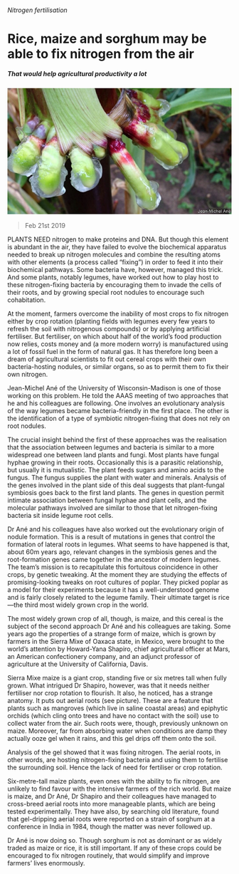 ###### Nitrogen fertilisation

# Rice, maize and sorghum may be able to fix nitrogen from the air 

##### That would help agricultural productivity a lot 

![image](images/20190223_stp501.jpg) 

> Feb 21st 2019 

PLANTS NEED nitrogen to make proteins and DNA. But though this element is abundant in the air, they have failed to evolve the biochemical apparatus needed to break up nitrogen molecules and combine the resulting atoms with other elements (a process called “fixing”) in order to feed it into their biochemical pathways. Some bacteria have, however, managed this trick. And some plants, notably legumes, have worked out how to play host to these nitrogen-fixing bacteria by encouraging them to invade the cells of their roots, and by growing special root nodules to encourage such cohabitation. 

At the moment, farmers overcome the inability of most crops to fix nitrogen either by crop rotation (planting fields with legumes every few years to refresh the soil with nitrogenous compounds) or by applying artificial fertiliser. But fertiliser, on which about half of the world’s food production now relies, costs money and (a more modern worry) is manufactured using a lot of fossil fuel in the form of natural gas. It has therefore long been a dream of agricultural scientists to fit out cereal crops with their own bacteria-hosting nodules, or similar organs, so as to permit them to fix their own nitrogen. 

Jean-Michel Ané of the University of Wisconsin-Madison is one of those working on this problem. He told the AAAS meeting of two approaches that he and his colleagues are following. One involves an evolutionary analysis of the way legumes became bacteria-friendly in the first place. The other is the identification of a type of symbiotic nitrogen-fixing that does not rely on root nodules. 

The crucial insight behind the first of these approaches was the realisation that the association between legumes and bacteria is similar to a more widespread one between land plants and fungi. Most plants have fungal hyphae growing in their roots. Occasionally this is a parasitic relationship, but usually it is mutualistic. The plant feeds sugars and amino acids to the fungus. The fungus supplies the plant with water and minerals. Analysis of the genes involved in the plant side of this deal suggests that plant-fungal symbiosis goes back to the first land plants. The genes in question permit intimate association between fungal hyphae and plant cells, and the molecular pathways involved are similar to those that let nitrogen-fixing bacteria sit inside legume root cells. 

Dr Ané and his colleagues have also worked out the evolutionary origin of nodule formation. This is a result of mutations in genes that control the formation of lateral roots in legumes. What seems to have happened is that, about 60m years ago, relevant changes in the symbiosis genes and the root-formation genes came together in the ancestor of modern legumes. The team’s mission is to recapitulate this fortuitous coincidence in other crops, by genetic tweaking. At the moment they are studying the effects of promising-looking tweaks on root cultures of poplar. They picked poplar as a model for their experiments because it has a well-understood genome and is fairly closely related to the legume family. Their ultimate target is rice—the third most widely grown crop in the world. 

The most widely grown crop of all, though, is maize, and this cereal is the subject of the second approach Dr Ané and his colleagues are taking. Some years ago the properties of a strange form of maize, which is grown by farmers in the Sierra Mixe of Oaxaca state, in Mexico, were brought to the world’s attention by Howard-Yana Shapiro, chief agricultural officer at Mars, an American confectionery company, and an adjunct professor of agriculture at the University of California, Davis. 

Sierra Mixe maize is a giant crop, standing five or six metres tall when fully grown. What intrigued Dr Shapiro, however, was that it needs neither fertiliser nor crop rotation to flourish. It also, he noticed, has a strange anatomy. It puts out aerial roots (see picture). These are a feature that plants such as mangroves (which live in saline coastal areas) and epiphytic orchids (which cling onto trees and have no contact with the soil) use to collect water from the air. Such roots were, though, previously unknown on maize. Moreover, far from absorbing water when conditions are damp they actually ooze gel when it rains, and this gel drips off them onto the soil. 

Analysis of the gel showed that it was fixing nitrogen. The aerial roots, in other words, are hosting nitrogen-fixing bacteria and using them to fertilise the surrounding soil. Hence the lack of need for fertiliser or crop rotation. 

Six-metre-tall maize plants, even ones with the ability to fix nitrogen, are unlikely to find favour with the intensive farmers of the rich world. But maize is maize, and Dr Ané, Dr Shapiro and their colleagues have managed to cross-breed aerial roots into more manageable plants, which are being tested experimentally. They have also, by searching old literature, found that gel-dripping aerial roots were reported on a strain of sorghum at a conference in India in 1984, though the matter was never followed up. 

Dr Ané is now doing so. Though sorghum is not as dominant or as widely traded as maize or rice, it is still important. If any of these crops could be encouraged to fix nitrogen routinely, that would simplify and improve farmers’ lives enormously. 

